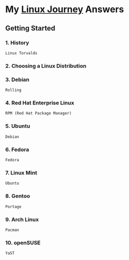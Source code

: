 # My [Linux Journey](https://linuxjourney.com/) Answers
## Getting Started
### 1. History
```
Linux Torvalds
```
### 2. Choosing a Linux Distribution
### 3. Debian
```
Rolling
```
### 4. Red Hat Enterprise Linux
```
RPM (Red Hat Package Manager)
```
### 5. Ubuntu
```
Debian
```
### 6. Fedora
```
Fedora
```
### 7. Linux Mint
```
Ubuntu
```
### 8. Gentoo
```
Portage
```
### 9. Arch Linux
```
Pacman
```
### 10. openSUSE
```
YaST
```
